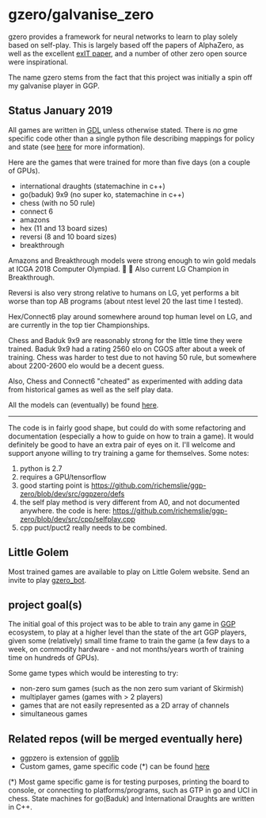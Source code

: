 gzero/galvanise_zero
====================
gzero provides a framework for neural networks to learn to play solely based on self-play.  This
is largely based off the papers of AlphaZero, as well as the excellent
[exIT paper](https://arxiv.org/abs/1705.08439), and a number of other zero open source were inspirational.

The name gzero stems from the fact that this project was initially a spin off my galvanise player
in GGP.

Status January 2019
-------------------
All games are written in [GDL](https://en.wikipedia.org/wiki/Game_Description_Language) unless otherwise stated.  There is *no* gme specific code other than 
a single python file describing mappings for policy and state (see [here](https://github.com/richemslie/galvanise_zero/issues/1) for more information).

Here are the games that were trained for more than five days (on a couple of GPUs).

* international draughts (statemachine in c++)
* go(baduk) 9x9 (no super ko, statemachine in c++)
* chess (with no 50 rule)
* connect 6
* amazons
* hex (11 and 13 board sizes)
* reversi (8 and 10 board sizes)
* breakthrough

Amazons and Breakthrough models were strong enough to win gold medals at ICGA 2018 Computer Olympiad. :clap: :clap:
Also current LG Champion in Breakthrough.

Reversi is also very strong relative to humans on LG, yet performs a bit worse than top AB programs (about ntest level 20 the last time I tested).

Hex/Connect6 play around somewhere around top human level on LG, and are currently in the top tier Championships.

Chess and Baduk 9x9 are reasonably strong for the little time they were trained.  Baduk 9x9 had a rating 2560 elo on CGOS after about a week of training.  Chess was harder to test due to not having 50 rule, but somewhere about 2200-2600 elo would be a decent guess.

Also, Chess and Connect6 "cheated" as experimented with adding data from historical games
as well as the self play data.

All the models can (eventually) be found [here](https://github.com/richemslie/gzero_data).

--------------------

The code is in fairly good shape, but could do with some refactoring and
documentation (especially a how to guide on how to train a game).  It would definitely be good to
have an extra pair of eyes on it.  I'll welcome and support anyone willing to try training a game
for themselves.  Some notes:

1. python is 2.7
2. requires a GPU/tensorflow
3. good starting point is https://github.com/richemslie/ggp-zero/blob/dev/src/ggpzero/defs
4. the self play method is very different from A0, and not documented anywhere.  the code is here:
    https://github.com/richemslie/ggp-zero/blob/dev/src/cpp/selfplay.cpp
5. cpp puct/puct2 really needs to be combined.


Little Golem
------------
Most trained games are available to play on Little Golem website.  Send an invite to play
[gzero_bot](http://littlegolem.net/jsp/info/player.jsp?plid=58835).


project goal(s)
---------------
The initial goal of this project was to be able to train any game in
[GGP](https://en.wikipedia.org/wiki/General_game_playing) ecosystem, to play at a higher level than
the state of the art GGP players, given some (relatively) small time frame to train the game (a few
days to a week, on commodity hardware - and not months/years worth of training time on hundreds of
GPUs).

Some game types which would be interesting to try:

* non-zero sum games (such as the non zero sum variant of Skirmish)
* multiplayer games (games with > 2 players)
* games that are not easily represented as a 2D array of channels
* simultaneous games


Related repos (will be merged eventually here)
----------------------------------------------
* ggpzero is extension of [ggplib](https://github.com/ggplib/ggplib)
* Custom games, game specific code (*) can be found [here](https://github.com/richemslie/gzero_games)


(*)  Most game specific game is for testing purposes, printing the board to console, or connecting
to platforms/programs, such as GTP in go and UCI in chess.  State machines for go(Baduk) and
International Draughts are written in C++.



